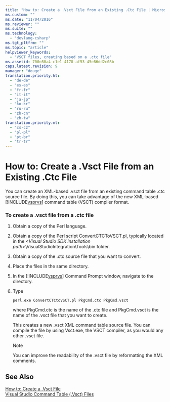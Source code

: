 ```yaml
---
title: "How to: Create a .Vsct File from an Existing .Ctc File | Microsoft Docs"
ms.custom: ""
ms.date: "11/04/2016"
ms.reviewer: ""
ms.suite: ""
ms.technology: 
  - "devlang-csharp"
ms.tgt_pltfrm: ""
ms.topic: "article"
helpviewer_keywords: 
  - "VSCT files, creating based on a .ctc file"
ms.assetid: 700e80a4-c1e1-4178-af53-45e86dd2c08b
caps.latest.revision: 9
manager: "douge"
translation.priority.ht: 
  - "de-de"
  - "es-es"
  - "fr-fr"
  - "it-it"
  - "ja-jp"
  - "ko-kr"
  - "ru-ru"
  - "zh-cn"
  - "zh-tw"
translation.priority.mt: 
  - "cs-cz"
  - "pl-pl"
  - "pt-br"
  - "tr-tr"
---
```

# How to: Create a .Vsct File from an Existing .Ctc File
You can create an XML-based .vsct file from an existing command table .ctc source file. By doing this, you can take advantage of the new XML-based [!INCLUDE[vsprvs](../code-quality/includes/vsprvs_md.md)] command table (VSCT) compiler format.  
  
### To create a .vsct file from a .ctc file  
  
1.  Obtain a copy of the Perl language.  
  
2.  Obtain a copy of the Perl script ConvertCTCToVSCT.pl, typically located in the *\<Visual Studio SDK installation path>*\VisualStudioIntegration\Tools\bin folder.  
  
3.  Obtain a copy of the .ctc source file that you want to convert.  
  
4.  Place the files in the same directory.  
  
5.  In the [!INCLUDE[vsprvs](../code-quality/includes/vsprvs_md.md)] Command Prompt window, navigate to the directory.  
  
6.  Type  
  
    ```  
    perl.exe ConvertCTCtoVSCT.pl PkgCmd.ctc PkgCmd.vsct  
    ```  
  
     where PkgCmd.ctc is the name of the .ctc file and PkgCmd.vsct is the name of the .vsct file that you want to create.  
  
     This creates a new .vsct XML command table source file. You can compile the file by using Vsct.exe, the VSCT compiler, as you would any other .vsct file.  
  
    > [!NOTE]
    >  You can improve the readability of the .vsct file by reformatting the XML comments.  
  
## See Also  
 [How to: Create a .Vsct File](../extensibility/internals/how-to-create-a-dot-vsct-file.md)   
 [Visual Studio Command Table (.Vsct) Files](../extensibility/internals/visual-studio-command-table-dot-vsct-files.md)
